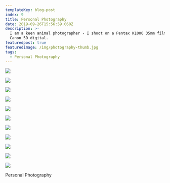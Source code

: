 ```yaml
---
templateKey: blog-post
index: 9
title: Personal Photography
date: 2019-09-26T15:56:59.060Z
description: >-
  I am a keen animal photographer - I shoot on a Pentax K1000 35mm film and
  Canon 5D digital.
featuredpost: true
featuredimage: /img/photography-thumb.jpg
tags:
  - Personal Photography
---
```

![](/img/sri-lanka-monkey.jpg)

![](/img/img_3862.jpeg)

![](/img/img_4191.jpg)

![](/img/img_4257.jpg)

![](/img/img_4662.jpg)

![](/img/img_1419.jpg)

![](/img/img_1332.jpg)

![](/img/img_1556.jpg)

![](/img/img_2792.jpeg)

![](/img/img_2733.jpeg)

![](/img/img_2766.jpeg)

Personal Photography
